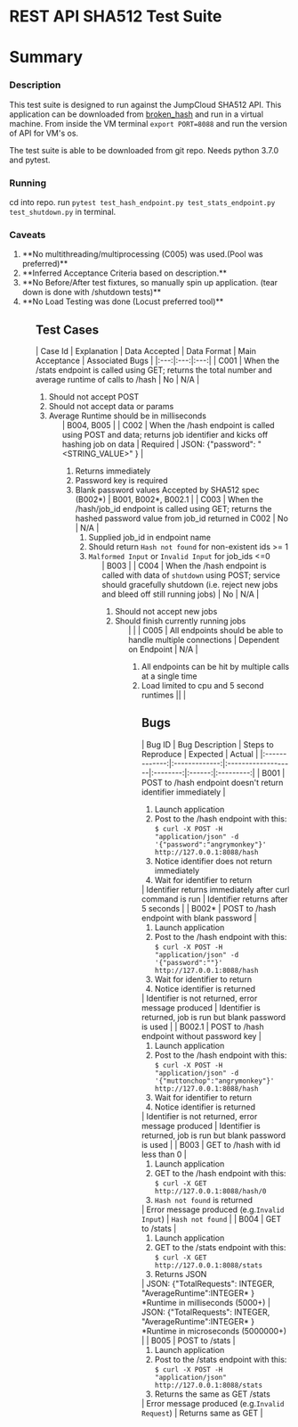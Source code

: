 # REST API SHA512 Test Suite

# Summary

### Description
This test suite is designed to run against the JumpCloud SHA512 API. This application can be downloaded from [broken_hash](https://s3.amazonaws.com/qa-broken-hashserve/broken-hashserve.tgz) and run in a virtual machine. From inside the VM terminal `export PORT=8088` and run the version of API for VM's os.

The test suite is able to be downloaded from git repo. Needs python 3.7.0 and pytest.

### Running
cd into repo. run `pytest test_hash_endpoint.py test_stats_endpoint.py test_shutdown.py` in terminal.

### Caveats
<ol><li> **No multithreading/multiprocessing (C005) was used.(Pool was preferred)** </li><li> **Inferred Acceptance Criteria based on description.** </li><li> **No Before/After test fixtures, so manually spin up application. (tear down is done with /shutdown tests)** </li><li> **No Load Testing was done (Locust preferred tool)** </li><ol>



## Test Cases
| Case Id | Explanation | Data Accepted | Data Format | Main Acceptance | Associated Bugs |
|:---:|:---:|:---:|
| C001 | When the /stats endpoint is called using GET; returns the total number and average runtime of calls to /hash | No | N/A | <ol><li>Should not accept POST<li>Should not accept data or params<li>Average Runtime should be in milliseconds<ol> | B004, B005 |
| C002 | When the /hash endpoint is called using POST and data; returns job identifier and kicks off hashing job on data  | Required | JSON: {"password": "<STRING_VALUE>" } | <ol><li>Returns immediately<li>Password key is required<li>Blank password values Accepted by SHA512 spec (B002*) | B001, B002*, B002.1 |
| C003 | When the /hash/job_id endpoint is called using GET; returns the hashed password value from job_id returned in C002 | No | N/A | <ol><li>Supplied job_id in endpoint name<li>Should return `Hash not found` for non-existent ids >= 1<li>`Malformed Input` or `Invalid Input` for job_ids <=0 <ol> | B003 |
| C004 | When the /hash endpoint is called with data of `shutdown` using POST; service should gracefully shutdown (i.e. reject new jobs and bleed off still running jobs) |  No | N/A | <ol><li>Should not accept new jobs<li>Should finish currently running jobs<ol> | |
| C005 | All endpoints should be able to handle multiple connections | Dependent on Endpoint | N/A | <ol><li>All endpoints can be hit by multiple calls at a single time<li>Load limited to cpu and 5 second runtimes || |



## Bugs

| Bug ID  | Bug Description | Steps to Reproduce | Expected | Actual |
|:-------------:|:-------------:|:-------------------|:--------:|:------:|:---------:|
| B001 | POST to /hash endpoint doesn't return identifier immediately | <ol><li>Launch application</li><li>Post to the /hash endpoint with this:<br> ```$ curl -X POST -H "application/json" -d '{"password":"angrymonkey"}' http://127.0.0.1:8088/hash```  </li><li>Notice identifier does not return immediately</li><li>Wait for identifier to return</li></ol> | Identifier returns immediately after curl command is run | Identifier returns after 5 seconds |
| B002* | POST to /hash endpoint with blank password | <ol><li>Launch application</li><li>Post to the /hash endpoint with this:<br> ```$ curl -X POST -H "application/json" -d '{"password":""}' http://127.0.0.1:8088/hash```  </li><li>Wait for identifier to return</li><li>Notice identifier is returned</li></ol> | Identifier is not returned, error message produced | Identifier is returned, job is run but blank password is used |
| B002.1 | POST to /hash endpoint without password key | <ol><li>Launch application</li><li>Post to the /hash endpoint with this:<br> ```$ curl -X POST -H "application/json" -d '{"muttonchop":"angrymonkey"}' http://127.0.0.1:8088/hash```  </li><li>Wait for identifier to return</li><li>Notice identifier is returned</li></ol> | Identifier is not returned, error message produced | Identifier is returned, job is run but blank password is used |
| B003 | GET to /hash with id less than 0 | <ol><li>Launch application</li><li>GET to the /hash endpoint with this:<br> ```$ curl -X GET http://127.0.0.1:8088/hash/0```  </li><li>`Hash not found` is returned </li></ol> | Error message produced (e.g.`Invalid Input`) | `Hash not found` |
| B004 | GET to /stats | <ol><li>Launch application</li><li>GET to the /stats endpoint with this:<br> ```$ curl -X GET http://127.0.0.1:8088/stats```  </li><li>Returns JSON</li></ol>  | JSON: {"TotalRequests": INTEGER, "AverageRuntime":INTEGER\* } <br> *Runtime in milliseconds (5000+) | JSON: {"TotalRequests": INTEGER, "AverageRuntime":INTEGER\* } <br> *Runtime in microseconds (5000000+) |
| B005 | POST to /stats | <ol><li>Launch application</li><li>Post to the /stats endpoint with this:<br> ```$ curl -X POST -H "application/json" http://127.0.0.1:8088/stats```  </li><li>Returns the same as GET /stats</li></ol> | Error message produced (e.g.`Invalid Request`) | Returns same as GET |
<!-- | B006 | GET to /hash with `shutdown` | <ol><li>Launch application</li><li>Post to the /hash endpoint with this:<br> ```$ curl -X POST -H "application/json" -d 'shutdown' http://127.0.0.1:8088/hash```  </li><li>Wait for jobs to bleed off</li><li>Application is no long available</li></ol> | `GET Not Supported` | `GET Not Supported` | -->
